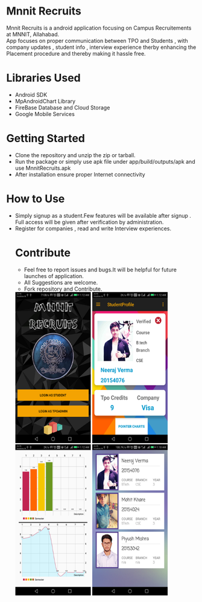 # Mnnit Recruits

Mnnit Recruits is a android application focusing on Campus Recruitements at MNNIT, Allahabad.<br>
App focuses on proper communication between TPO and Students , with company updates , student info , interview experience therby enhancing the Placement procedure and thereby making it hassle free.

<h1>Libraries Used</h1>
<ul>
  <li>Android SDK</li>
  <li>MpAndroidChart Library</li>
  <li>FireBase Database and Cloud Storage</li>
  <li>Google Mobile Services</li>
</ul>

<h1>Getting Started</h1>
<ul>
    <li>Clone the repository and unzip the zip or tarball.</li>
    <li>Run the package or simply use apk file under app/build/outputs/apk and use MnnitRecruits.apk</li>
    <li>After installation ensure proper Internet connectivity</li>
   </ul>

<h1>How to Use</h1>
<ul>
  <li>Simply signup as a student.Few features will be available after signup . Full access will be given after verification by administration. </li>
  <li>Register for companies , read and write Interview experiences.</li>

<h1>Contribute</h1>
<ul>
  <li>Feel free to report issues and bugs.It will be helpful for future launches of application.</li>
<li>All Suggestions are welcome.</li>
<li>Fork repository and Contribute.</li>
</ul>
<img src="https://github.com/mkfeuhrer/TPO-MNNIT/blob/master/Screenshots/home.png?raw=true" width="200" height="400" />
<img src="https://github.com/mkfeuhrer/TPO-MNNIT/blob/master/Screenshots/Screenshot_20171013-011252.png?raw=true" width="200" height="400" /><br>
<img src="https://github.com/mkfeuhrer/TPO-MNNIT/blob/master/Screenshots/Screenshot_20171013-011259.png?raw=true" width="200" height="400" />
<img src="https://github.com/mkfeuhrer/TPO-MNNIT/blob/master/Screenshots/Screenshot_20171013-011839.png?raw=true" width="200" height="400" /><br>
